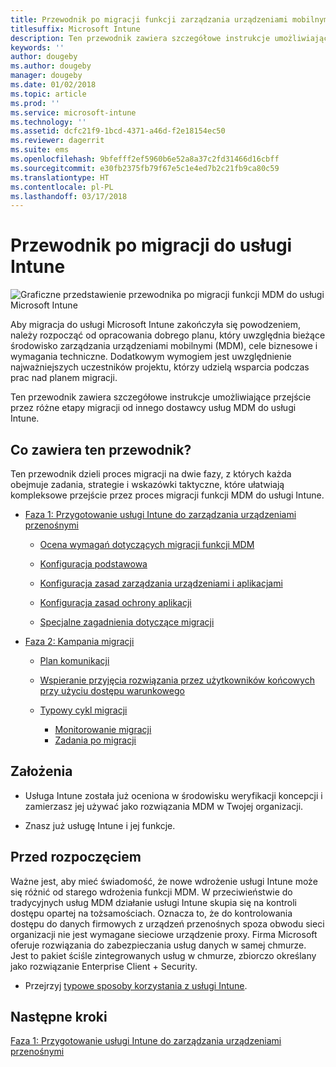 ```yaml
---
title: Przewodnik po migracji funkcji zarządzania urządzeniami mobilnymi do usługi Intune
titlesuffix: Microsoft Intune
description: Ten przewodnik zawiera szczegółowe instrukcje umożliwiające przejście przez różne etapy migracji od innego dostawcy usług MDM do usługi Microsoft Intune.
keywords: ''
author: dougeby
ms.author: dougeby
manager: dougeby
ms.date: 01/02/2018
ms.topic: article
ms.prod: ''
ms.service: microsoft-intune
ms.technology: ''
ms.assetid: dcfc21f9-1bcd-4371-a46d-f2e18154ec50
ms.reviewer: dagerrit
ms.suite: ems
ms.openlocfilehash: 9bfefff2ef5960b6e52a8a37c2fd31466d16cbff
ms.sourcegitcommit: e30fb2375fb79f67e5c1e4ed7b2c21fb9ca80c59
ms.translationtype: HT
ms.contentlocale: pl-PL
ms.lasthandoff: 03/17/2018
---
```

# <a name="intune-migration-guide"></a>Przewodnik po migracji do usługi Intune

![Graficzne przedstawienie przewodnika po migracji funkcji MDM do usługi Microsoft Intune](./media/MDM-migration-guide-art.PNG)

Aby migracja do usługi Microsoft Intune zakończyła się powodzeniem, należy rozpocząć od opracowania dobrego planu, który uwzględnia bieżące środowisko zarządzania urządzeniami mobilnymi (MDM), cele biznesowe i wymagania techniczne. Dodatkowym wymogiem jest uwzględnienie najważniejszych uczestników projektu, którzy udzielą wsparcia podczas prac nad planem migracji.

Ten przewodnik zawiera szczegółowe instrukcje umożliwiające przejście przez różne etapy migracji od innego dostawcy usług MDM do usługi Intune.

## <a name="whats-included-in-this-guide"></a>Co zawiera ten przewodnik?

Ten przewodnik dzieli proces migracji na dwie fazy, z których każda obejmuje zadania, strategie i wskazówki taktyczne, które ułatwiają kompleksowe przejście przez proces migracji funkcji MDM do usługi Intune.

-   [Faza 1: Przygotowanie usługi Intune do zarządzania urządzeniami przenośnymi](migration-guide-prepare.md)

    -   [Ocena wymagań dotyczących migracji funkcji MDM](migration-guide-prepare.md#assess-mdm-requirements)

    -   [Konfiguracja podstawowa](migration-guide-setup.md)

    -   [Konfiguracja zasad zarządzania urządzeniami i aplikacjami](migration-guide-configure-policies.md)

    -   [Konfiguracja zasad ochrony aplikacji](migration-guide-app-protection-policies.md)

    -   [Specjalne zagadnienia dotyczące migracji](migration-guide-considerations.md)

-   [Faza 2: Kampania migracji](migration-guide-campaign.md)

    -   [Plan komunikacji](migration-guide-communication-plan.md)

    -   [Wspieranie przyjęcia rozwiązania przez użytkowników końcowych przy użyciu dostępu warunkowego](migration-guide-drive-adoption.md)

    -   [Typowy cykl migracji](migration-guide-cycle.md)
        -   [Monitorowanie migracji](migration-guide-cycle.md#monitoring-migration)
        -   [Zadania po migracji](migration-guide-cycle.md#post-migration)

## <a name="assumptions"></a>Założenia

-   Usługa Intune została już oceniona w środowisku weryfikacji koncepcji i zamierzasz jej używać jako rozwiązania MDM w Twojej organizacji.

-   Znasz już usługę Intune i jej funkcje.

## <a name="before-you-begin"></a>Przed rozpoczęciem

Ważne jest, aby mieć świadomość, że nowe wdrożenie usługi Intune może się różnić od starego wdrożenia funkcji MDM. W przeciwieństwie do tradycyjnych usług MDM działanie usługi Intune skupia się na kontroli dostępu opartej na tożsamościach. Oznacza to, że do kontrolowania dostępu do danych firmowych z urządzeń przenośnych spoza obwodu sieci organizacji nie jest wymagane sieciowe urządzenie proxy. Firma Microsoft oferuje rozwiązania do zabezpieczania usług danych w samej chmurze. Jest to pakiet ściśle zintegrowanych usług w chmurze, zbiorczo określany jako rozwiązanie Enterprise Client + Security.

-   Przejrzyj [typowe sposoby korzystania z usługi Intune](common-scenarios.md).

## <a name="next-steps"></a>Następne kroki

[Faza 1: Przygotowanie usługi Intune do zarządzania urządzeniami przenośnymi](migration-guide-prepare.md)
